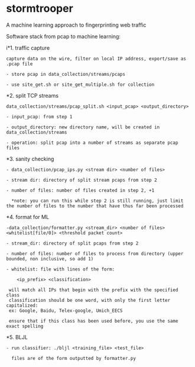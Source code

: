 stormtrooper
============

A machine learning approach to fingerprinting web traffic

Software stack from pcap to machine learning:

i*1. traffic capture

    capture data on the wire, filter on local IP address, export/save as .pcap file

    - store pcap in data_collection/streams/pcaps 

    - use site_get.sh or site_get_multiple.sh for collection

*2. split TCP streams

    data_collection/streams/pcap_split.sh <input_pcap> <output_directory>

    - input_pcap: from step 1

    - output_directory: new directory name, will be created in data_collection/streams

    - operation: split pcap into a number of streams as separate pcap files

*3. sanity checking

    - data_collection/pcap_ips.py <stream dir> <number of files>

    - stream dir: directory of split stream pcaps from step 2

    - number of files: number of files created in step 2, +1

      *note: you can run this while step 2 is still running, just limit the number of files to the number that have thus far been processed

*4. format for ML

    -data_collection/formatter.py <stream_dir> <number of files> <whitelist[file/0]> <threshold packet count>

    - stream_dir: directory of split pcaps from step 2

    - number of files: number of files to process from directory (upper bounded, non inclusive, so add 1)

    - whitelist: file with lines of the form:

        <ip_prefix> <classification>

     will match all IPs that begin with the prefix with the specified class
     classification should be one word, with only the first letter capitalized:
     ex: Google, Baidu, Telex-google, Umich_EECS

     ensure that if this class has been used before, you use the same exact spelling 

*5. BLJL

    - run classifier: ./bljl <training_file> <test_file>

      files are of the form outputted by formatter.py
